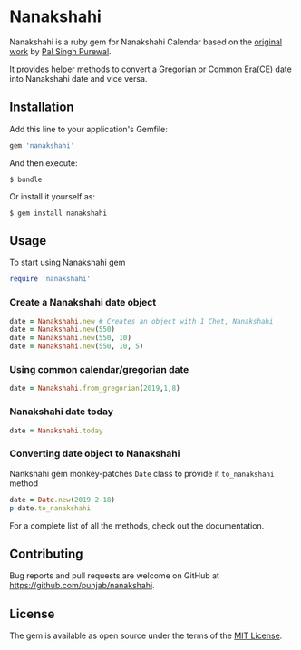 # Nanakshahi

Nanakshahi is a ruby gem for Nanakshahi Calendar based on the [original work](http://www.purewal.biz/Gurbani_and_Nanakshahi_Calendar.pdf) by [Pal Singh Purewal](http://purewal.biz/).

It provides helper methods to convert a Gregorian or Common Era(CE) date into Nanakshahi date and vice versa.

## Installation

Add this line to your application's Gemfile:

```ruby
gem 'nanakshahi'
```

And then execute:

    $ bundle

Or install it yourself as:

    $ gem install nanakshahi

## Usage

To start using Nanakshahi gem

```ruby
require 'nanakshahi'
```

### Create a Nanakshahi date object

```ruby
date = Nanakshahi.new # Creates an object with 1 Chet, Nanakshahi
date = Nanakshahi.new(550)
date = Nanakshahi.new(550, 10)
date = Nanakshahi.new(550, 10, 5)
```

### Using common calendar/gregorian date

```ruby
date = Nanakshahi.from_gregorian(2019,1,8)
```

### Nanakshahi date today

```ruby
date = Nanakshahi.today
```

### Converting date object to Nanakshahi

Nankshahi gem monkey-patches `Date` class to provide it `to_nanakshahi` method

```ruby
date = Date.new(2019-2-18)
p date.to_nanakshahi
```

For a complete list of all the methods, check out the documentation.

## Contributing

Bug reports and pull requests are welcome on GitHub at https://github.com/punjab/nanakshahi.

## License

The gem is available as open source under the terms of the [MIT License](https://opensource.org/licenses/MIT).
